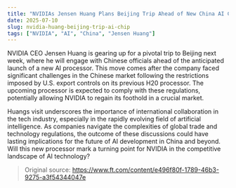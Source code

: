 ```yaml
---
title: "NVIDIAs Jensen Huang Plans Beijing Trip Ahead of New China AI Chip Launch"
date: 2025-07-10
slug: nvidia-huang-beijing-trip-ai-chip
tags: ["NVIDIA", "AI", "China", "Jensen Huang"]
---
```


NVIDIA CEO Jensen Huang is gearing up for a pivotal trip to Beijing next week, where he will engage with Chinese officials ahead of the anticipated launch of a new AI processor. This move comes after the company faced significant challenges in the Chinese market following the restrictions imposed by U.S. export controls on its previous H20 processor. The upcoming processor is expected to comply with these regulations, potentially allowing NVIDIA to regain its foothold in a crucial market.

Huangs visit underscores the importance of international collaboration in the tech industry, especially in the rapidly evolving field of artificial intelligence. As companies navigate the complexities of global trade and technology regulations, the outcome of these discussions could have lasting implications for the future of AI development in China and beyond. Will this new processor mark a turning point for NVIDIA in the competitive landscape of AI technology?
> Original source: https://www.ft.com/content/e496f80f-1789-46b3-9275-a3f54344047e